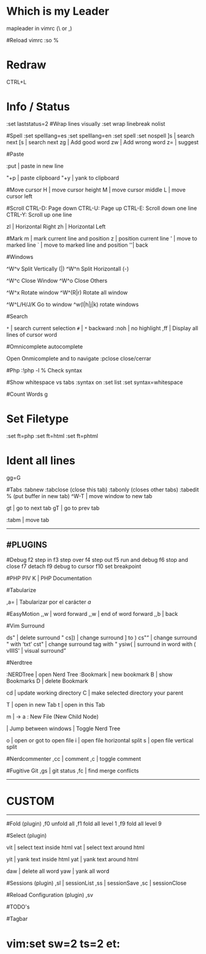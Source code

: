 # Which is my Leader
mapleader in vimrc (\ or ,)

#Reload vimrc
:so %

# Redraw
CTRL+L

# Info / Status
:set laststatus=2
#Wrap lines visually
:set wrap linebreak nolist

#Spell
:set spelllang=es
:set spelllang=en
:set spell
:set nospell
]s | search next
[s | search next
zg | Add good word
zw | Add wrong word
z= | suggest

#Paste

:put | paste in new line

"+p | paste clipboard
"+y | yank to clipboard

#Move cursor
H | move cursor height
M | move cursor middle
L | move cursor left

#Scroll
CTRL-D: Page down
CTRL-U: Page up
CTRL-E: Scroll down one line
CTRL-Y: Scroll up one line

zl | Horizontal Right
zh | Horizontal Left

#Mark
m | mark current line and position
z | position current line
' | move to marked line
` | move to marked line and position
''| back

#Windows

^W^v Split Vertically (|)
^W^n Split Horizontall (-)

^W^c Close Window
^W^o Close Others

^W^x Rotate window
^W^(R|r) Rotate all window

^W^L/H/J/K Go to window
^w(l|h|j|k) rotate windows

#Search

`*`      | search current selection
`#`      | `*` backward
:noh     | no highlight
,ff      | Display all lines of cursor word

#Omnicomplete autocomplete

<C-x><C-o> Open Onmicomplete
  <C-N> and <C-P> to navigate
:pclose    close/cerrar

#Php
:!php -l % Check syntax

#Show whitespace vs tabs
:syntax on
:set list
:set syntax=whitespace

#Count Words
g<Ctr-G>

# Set Filetype
:set ft=php 
:set ft=html
:set ft=phtml

# Ident all lines
gg=G

#Tabs
:tabnew
:tabclose (close this tab)
:tabonly (closes other tabs)
:tabedit % (put buffer in new tab)
^W-T | move window to new tab

gt | go to next tab
gT | go to prev tab

:tabm | move tab

--------
#PLUGINS
--------
#Debug
f2 step in
f3 step over
f4 step out
f5 run and debug
f6 stop and close
f7 detach
f9 debug to cursor
f10 set breakpoint

#PHP PIV
K | PHP Documentation

#Tabularize

,a= | Tabularizar por el carácter *a*

#EasyMotion
,,w | word forward
,,w | end of word forward
,,b | back

#Vim Surround

ds"     | delete surround "
cs])    | change surround ] to )
cs"<q>  | change surround " with <q>txt</q>
cst"    | change surround tag with "
ysiw(   | surround in word with (
vllllS' | visual surround

#Nerdtree

:NERDTree  | open Nerd Tree
:Bookmark  | new bookmark
B  | show Bookmarks
D  | delete Bookmark

cd | update working directory
C  | make selected directory your parent

T  | open in new Tab
t  | open in this Tab

m  | -> a : New File (New Child Node)

<C-w-w> | Jump between windows
<Leader-ne> | Toggle Nerd Tree

o  | open or got to open file
i  | open file horizontal split
s  | open file vertical split

#Nerdcommenter
,cc       | comment
,c<space> | toggle comment

#Fugitive Git
,gs | git status
,fc | find merge conflicts

--------
# CUSTOM
--------

#Fold (plugin)
,f0 unfold all
,f1 fold all level 1
,f9 fold all level 9


#Select (plugin)

vit | select text inside html
vat | select text around html

yit | yank text inside html
yat | yank text around html

daw | delete all word
yaw | yank all word


#Sessions (plugin)
,sl | sessionList
,ss | sessionSave
,sc | sessionClose


#Reload Configuration (plugin)
,sv


#TODO's

#Tagbar

# vim:set sw=2 ts=2 et:

